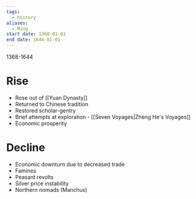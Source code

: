 ```yaml
---
tags:
  - history
aliases:
  - Ming
start date: 1368-01-01
end date: 1644-01-01
---
```

1368-1644
# Rise
- Rose out of [[Yuan Dynasty]]
- Returned to Chinese tradition
- Restored scholar-gentry
- Brief attempts at exploration - [[Seven Voyages|Zheng He's Voyages]]
- Economic prosperity
# Decline
- Economic downturn due to decreased trade
- Famines
- Peasant revolts
- Silver price instability
- Northern nomads (Manchus)